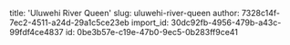 title: 'Uluwehi River Queen'
slug: uluwehi-river-queen
author: 7328c14f-7ec2-4511-a24d-29a1c5ce23eb
import_id: 30dc92fb-4956-479b-a43c-99fdf4ce4837
id: 0be3b57e-c19e-47b0-9ec5-0b283ff9ce41
